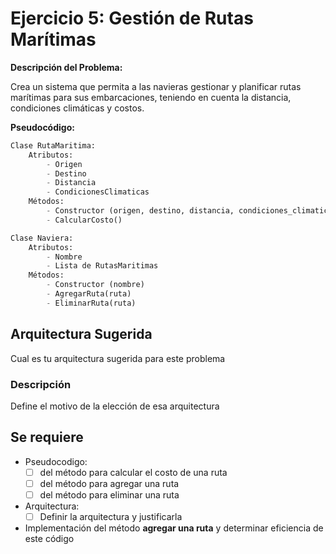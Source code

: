 # Ejercicio 5: Gestión de Rutas Marítimas

**Descripción del Problema:** 

Crea un sistema que permita a las navieras gestionar y planificar rutas marítimas para sus embarcaciones, teniendo en cuenta la distancia, condiciones climáticas y costos.

**Pseudocódigo:**

```python
Clase RutaMaritima:
    Atributos:
        - Origen
        - Destino
        - Distancia
        - CondicionesClimaticas
    Métodos:
        - Constructor (origen, destino, distancia, condiciones_climaticas)
        - CalcularCosto()

Clase Naviera:
    Atributos:
        - Nombre
        - Lista de RutasMaritimas
    Métodos:
        - Constructor (nombre)
        - AgregarRuta(ruta)
        - EliminarRuta(ruta)
```

## Arquitectura Sugerida

Cual es tu arquitectura sugerida para este problema

### Descripción

Define el motivo de la elección de esa arquitectura

## Se requiere

- Pseudocodigo:
  - [ ] del método para calcular el costo de una ruta
  - [ ] del método para agregar una ruta
  - [ ] del método para eliminar una ruta
- Arquitectura:
  - [ ] Definir la arquitectura y justificarla
- Implementación del método **agregar una ruta** y determinar eficiencia de este código
